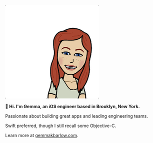 <img src="https://github.com/gemmakbarlow/gemmakbarlow/blob/main/gemma-hi-banner.png?raw=true " alt="Gemma's Bitmoji. Image of a woman smiling." /></td>

<b>👋 Hi. I'm Gemma, an iOS engineer based in Brooklyn, New York. </b>

Passionate about building great apps and leading engineering teams. 

Swift preferred, though I still recall some Objective-C.

Learn more at <a href="https://www.gemmakbarlow.com">gemmakbarlow.com</a>.
